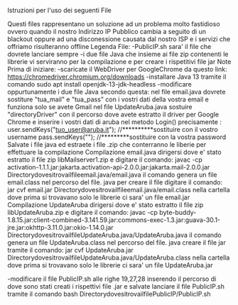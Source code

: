  Istruzioni per l'uso dei seguenti File

Questi files rappresentano un soluzione ad un problema molto fastidioso ovvero quando il nostro Indirizzo IP Pubblico cambia a seguito di un blackout oppure ad una disconessione causata dal nostro ISP e i servizi che offriamo risulteranno offline
Legenda File:
-PublicIP.sh sara' il file che dovrete lanciare sempre 
-i due file Java che insieme ai file zip contenenti le librerie vi serviranno per la compilazione e per creare i rispetitivi file jar 
Note Prima di iniziare:
-scaricate il WebDriver per GoogleChrome da questo link: https://chromedriver.chromium.org/downloads
-installare Java 13 tramite il comando sudo apt install openjdk-13-jdk-headless
-modificare oppurtunamente i due file Java secondo questa:
 nel file email.java dovrete sostiture "tua_mail" e "tua_pass" con i vostri dati della vostra email e funziona solo se avete Gmail
 nel file UpdateAruba.java sostuire "directoryDriver"  con il percorso dove avete estratto il driver per Google Chrome  e inserire i vostri dati di aruba nel metodo Login() precisamente :
                     user.sendKeys("tuo_user@aruba.it");  //**********sostituire con il vostro username
                     pass.sendKeys("");                   //*********sostituire con la vostra password 
Salvate i file java ed estraete i file .zip che conterranno le liberie per effettuare la compilazione
                              Compilazione email.java 
dirigersi dove e' stato estratto il file zip libMailserver1.zip  e digitare il comando:
javac -cp activation-1.1.1.jar:jakarta.activation-api-2.0.0.jar:jakarta.mail-2.0.0.jar  Directorydovesitrovailfileemail.java/email.java
il comando genera un file email.class nel percorso del file. java 
per creare il file digitare il comando:  jar cvf email.jar  Directorydovesitrovailfileemail.java/email.class
nella cartella dove prima si trovavano solo  le librerie ci sara' un file email.jar 
                            Compilazione UpdateAruba
dirigersi dove e' stato estratto il file zip libUpdateAruba.zip e digitare il comando: 
javac -cp byte-buddy-1.8.15.jar:client-combined-3.141.59.jar:commons-exec-1.3.jar:guava-30.1-jre.jar:okhttp-3.11.0.jar:okio-1.14.0.jar DirectorydovesitrovailfileUpdateAruba.java/UpdateAruba.java
il comando genera un file UpdateAruba.class nel percorso del file. java 
creare il file jar tramite il comando:  jar cvf UpdateAruba.jar  DirectorydovesitrovailfileUpdateAruba.java/UpdateAruba.class
nella cartella dove prima si trovavano solo  le librerie ci sara' un file UpdateAruba.jar 

-modificare il file PublicIP.sh alle righe 19,27,28 inserendo il percorso di dove sono stati  creati i rispettivi file .jar  e salvate 
lanciare il file PublicIP.sh tramite il comando bash DirectorydovesitrovailfilePublicIP/PublicIP.sh